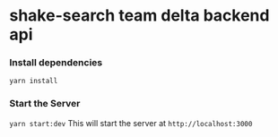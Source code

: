 # shake-search team delta backend api

### Install dependencies
`yarn install`


### Start the Server
`yarn start:dev`
This will start the server at `http://localhost:3000`


